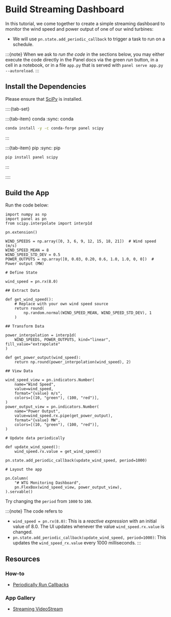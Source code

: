 # Build Streaming Dashboard

In this tutorial, we come together to create a simple streaming dashboard to monitor the wind speed and power output of one of our wind turbines:

- We will use `pn.state.add_periodic_callback` to trigger a task to run on a schedule.

:::{note}
When we ask to *run the code* in the sections below, you may either execute the code directly in the Panel docs via the green *run* button, in a cell in a notebook, or in a file `app.py` that is served with `panel serve app.py --autoreload`.
:::

## Install the Dependencies

Please ensure that [SciPy](https://scipy.org/) is installed.

::::{tab-set}

:::{tab-item} conda
:sync: conda

``` bash
conda install -y -c conda-forge panel scipy
```

:::

:::{tab-item} pip
:sync: pip

``` bash
pip install panel scipy
```

:::

::::

## Build the App

Run the code below:

```{pyodide}
import numpy as np
import panel as pn
from scipy.interpolate import interp1d

pn.extension()

WIND_SPEEDS = np.array([0, 3, 6, 9, 12, 15, 18, 21])  # Wind speed (m/s)
WIND_SPEED_MEAN = 8
WIND_SPEED_STD_DEV = 0.5
POWER_OUTPUTS = np.array([0, 0.03, 0.20, 0.6, 1.0, 1.0, 0, 0])  # Power output (MW)

# Define State

wind_speed = pn.rx(8.0)

## Extract Data

def get_wind_speed():
    # Replace with your own wind speed source
    return round(
        np.random.normal(WIND_SPEED_MEAN, WIND_SPEED_STD_DEV), 1
    )

## Transform Data

power_interpolation = interp1d(
    WIND_SPEEDS, POWER_OUTPUTS, kind="linear", fill_value="extrapolate"
)

def get_power_output(wind_speed):
    return np.round(power_interpolation(wind_speed), 2)

## View Data

wind_speed_view = pn.indicators.Number(
    name="Wind Speed",
    value=wind_speed,
    format="{value} m/s",
    colors=[(10, "green"), (100, "red")],
)
power_output_view = pn.indicators.Number(
    name="Power Output",
    value=wind_speed.rx.pipe(get_power_output),
    format="{value} MW",
    colors=[(10, "green"), (100, "red")],
)

# Update data periodically

def update_wind_speed():
    wind_speed.rx.value = get_wind_speed()

pn.state.add_periodic_callback(update_wind_speed, period=1000)

# Layout the app

pn.Column(
    "# WTG Monitoring Dashboard",
    pn.FlexBox(wind_speed_view, power_output_view),
).servable()
```

Try changing the `period` from `1000` to `100`.

:::{note}
The code refers to

- `wind_speed = pn.rx(8.0)`: This is a *reactive expression* with an initial value of 8.0. The UI updates whenever the value `wind_speed.rx.value` is changed.
- `pn.state.add_periodic_callback(update_wind_speed, period=1000)`: This updates the `wind_speed_rx.value` every 1000 milliseconds.
:::

## Resources

### How-to

- [Periodically Run Callbacks](../../how_to/callbacks/periodic.md)

### App Gallery

- [Streaming VideoStream](../../gallery/index.md)
